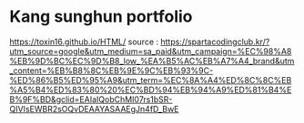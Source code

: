 # Kang sunghun portfolio<br>
https://toxin16.github.io/HTML/
source : https://spartacodingclub.kr/?utm_source=google&utm_medium=sa_paid&utm_campaign=%EC%98%A8%EB%9D%BC%EC%9D%B8_low_%EA%B5%AC%EB%A7%A4_brand&utm_content=%EB%B8%8C%EB%9E%9C%EB%93%9C-%ED%86%B5%ED%95%A9&utm_term=%EC%8A%A4%ED%8C%8C%EB%A5%B4%ED%83%80%20%EC%BD%94%EB%94%A9%ED%81%B4%EB%9F%BD&gclid=EAIaIQobChMI07rs1bSR-QIVIsEWBR2sOQvDEAAYASAAEgJn4fD_BwE
<br>
